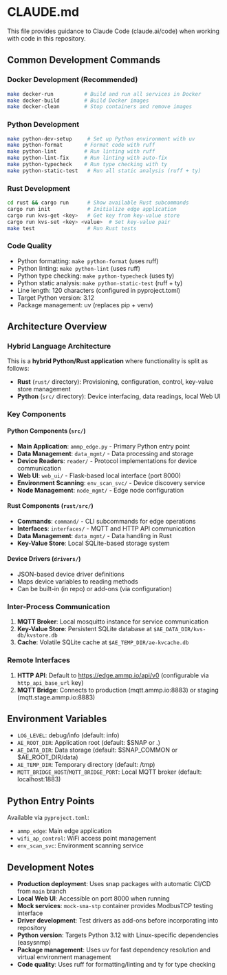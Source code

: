 # CLAUDE.md

This file provides guidance to Claude Code (claude.ai/code) when working with code in this repository.

## Common Development Commands

### Docker Development (Recommended)
```bash
make docker-run          # Build and run all services in Docker
make docker-build        # Build Docker images
make docker-clean        # Stop containers and remove images
```

### Python Development
```bash
make python-dev-setup     # Set up Python environment with uv
make python-format       # Format code with ruff
make python-lint         # Run linting with ruff
make python-lint-fix     # Run linting with auto-fix
make python-typecheck    # Run type checking with ty
make python-static-test   # Run all static analysis (ruff + ty)
```

### Rust Development
```bash
cd rust && cargo run      # Show available Rust subcommands
cargo run init            # Initialize edge application
cargo run kvs-get <key>   # Get key from key-value store
cargo run kvs-set <key> <value>  # Set key-value pair
make test                 # Run Rust tests
```

### Code Quality
- Python formatting: `make python-format` (uses ruff)
- Python linting: `make python-lint` (uses ruff)
- Python type checking: `make python-typecheck` (uses ty)
- Python static analysis: `make python-static-test` (ruff + ty)
- Line length: 120 characters (configured in pyproject.toml)
- Target Python version: 3.12
- Package management: uv (replaces pip + venv)

## Architecture Overview

### Hybrid Language Architecture
This is a **hybrid Python/Rust application** where functionality is split as follows:
- **Rust** (`rust/` directory): Provisioning, configuration, control, key-value store management
- **Python** (`src/` directory): Device interfacing, data readings, local Web UI

### Key Components

#### Python Components (`src/`)
- **Main Application**: `ammp_edge.py` - Primary Python entry point
- **Data Management**: `data_mgmt/` - Data processing and storage
- **Device Readers**: `reader/` - Protocol implementations for device communication
- **Web UI**: `web_ui/` - Flask-based local interface (port 8000)
- **Environment Scanning**: `env_scan_svc/` - Device discovery service
- **Node Management**: `node_mgmt/` - Edge node configuration

#### Rust Components (`rust/src/`)
- **Commands**: `command/` - CLI subcommands for edge operations
- **Interfaces**: `interfaces/` - MQTT and HTTP API communication
- **Data Management**: `data_mgmt/` - Data handling in Rust
- **Key-Value Store**: Local SQLite-based storage system

#### Device Drivers (`drivers/`)
- JSON-based device driver definitions
- Maps device variables to reading methods
- Can be built-in (in repo) or add-ons (via configuration)

### Inter-Process Communication
1. **MQTT Broker**: Local mosquitto instance for service communication
2. **Key-Value Store**: Persistent SQLite database at `$AE_DATA_DIR/kvs-db/kvstore.db`
3. **Cache**: Volatile SQLite cache at `$AE_TEMP_DIR/ae-kvcache.db`

### Remote Interfaces
1. **HTTP API**: Default to https://edge.ammp.io/api/v0 (configurable via `http_api_base_url` key)
2. **MQTT Bridge**: Connects to production (mqtt.ammp.io:8883) or staging (mqtt.stage.ammp.io:8883)

## Environment Variables
- `LOG_LEVEL`: debug/info (default: info)
- `AE_ROOT_DIR`: Application root (default: $SNAP or .)
- `AE_DATA_DIR`: Data storage (default: $SNAP_COMMON or $AE_ROOT_DIR/data)
- `AE_TEMP_DIR`: Temporary directory (default: /tmp)
- `MQTT_BRIDGE_HOST`/`MQTT_BRIDGE_PORT`: Local MQTT broker (default: localhost:1883)

## Python Entry Points
Available via `pyproject.toml`:
- `ammp_edge`: Main edge application
- `wifi_ap_control`: WiFi access point management
- `env_scan_svc`: Environment scanning service

## Development Notes
- **Production deployment**: Uses snap packages with automatic CI/CD from `main` branch
- **Local Web UI**: Accessible on port 8000 when running
- **Mock services**: `mock-sma-stp` container provides ModbusTCP testing interface
- **Driver development**: Test drivers as add-ons before incorporating into repository
- **Python version**: Targets Python 3.12 with Linux-specific dependencies (easysnmp)
- **Package management**: Uses uv for fast dependency resolution and virtual environment management
- **Code quality**: Uses ruff for formatting/linting and ty for type checking
